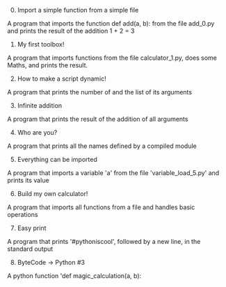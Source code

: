 0. Import a simple function from a simple file

A program that imports the function def add(a, b): from the file add_0.py and prints the result of the addition 1 + 2 = 3

1. My first toolbox!

A program that imports functions from the file calculator_1.py, does some Maths, and prints the result.

2. How to make a script dynamic!

A program that prints the number of and the list of its arguments

3. Infinite addition

A program that prints the result of the addition of all arguments

4. Who are you?

A program that prints all the names defined by a compiled module

5. Everything can be imported

A program that imports a variable 'a' from the file 'variable_load_5.py' and prints its value

6. Build my own calculator!

A program that imports all functions from a file  and handles basic operations

7. Easy print

A program that prints '#pythoniscool', followed by a new line, in the standard output

8. ByteCode -> Python #3

A python function 'def magic_calculation(a, b):
